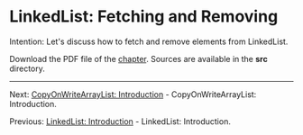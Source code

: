 # LinkedList: Fetching and Removing

Intention: Let's discuss how to fetch and remove elements from LinkedList.

Download the PDF file of the [chapter](chapter_11.pdf). Sources are available in the <b>src</b> directory. 


<hr>

Next: [CopyOnWriteArrayList: Introduction](chapter_12.md "CopyOnWriteArrayList: Introduction") - 
CopyOnWriteArrayList: Introduction.

Previous: [LinkedList: Introduction](chapter_10.md "LinkedList: Introduction") - LinkedList: Introduction.